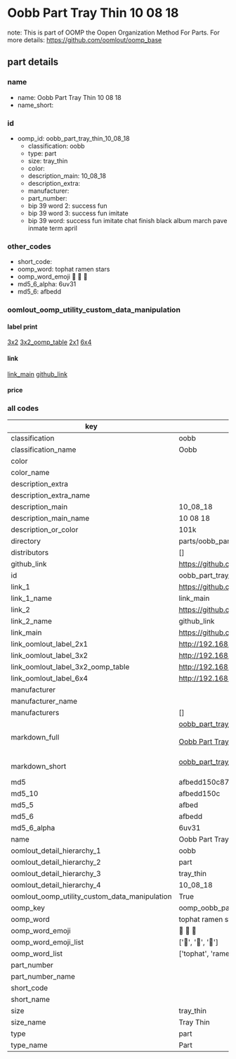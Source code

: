 # Oobb Part Tray Thin 10 08 18  

note: This is part of OOMP the Oopen Organization Method For Parts. For more details: https://github.com/oomlout/oomp_base

##  part details





### name
* name: Oobb Part Tray Thin 10 08 18
* name_short: 
### id
* oomp_id: oobb_part_tray_thin_10_08_18
  * classification: oobb
  * type: part
  * size: tray_thin
  * color: 
  * description_main: 10_08_18
  * description_extra: 
  * manufacturer: 
  * part_number: 
  * bip 39 word 2: success fun
  * bip 39 word 3: success fun imitate
  * bip 39 word: success fun imitate chat finish black album march pave inmate term april

### other_codes
* short_code: 
* oomp_word: tophat ramen stars
* oomp_word_emoji :tophat: :ramen: :stars:
* md5_6_alpha: 6uv31
* md5_6: afbedd






### oomlout_oomp_utility_custom_data_manipulation
#### label print
[3x2](http://192.168.1.245:1112/?label=oomp%206uv31)
[3x2_oomp_table](http://192.168.1.107:1112/?label=oomp%206uv31)
[2x1](http://192.168.1.242:1112/?label=oomp%206uv31)
[6x4](http://192.168.1.55:1112/?label=oomp%206uv31)    

#### link

[link_main](https://github.com/oomlout/oomlout_oomp_current_version_messy/tree/main/parts/oobb_part_tray_thin_10_08_18) [github_link](https://github.com/oomlout/oomlout_oomp_part_src/tree/main/parts/oobb_part_tray_thin_10_08_18)                             

#### price







### all codes 
| key | value |  
| --- | --- |  
| classification | oobb |  
| classification_name | Oobb |  
| color |  |  
| color_name |  |  
| description_extra |  |  
| description_extra_name |  |  
| description_main | 10_08_18 |  
| description_main_name | 10 08 18 |  
| description_or_color | 101k |  
| directory | parts/oobb_part_tray_thin_10_08_18 |  
| distributors | [] |  
| github_link | https://github.com/oomlout/oomlout_oomp_part_src/tree/main/parts/oobb_part_tray_thin_10_08_18 |  
| id | oobb_part_tray_thin_10_08_18 |  
| link_1 | https://github.com/oomlout/oomlout_oomp_current_version_messy/tree/main/parts/oobb_part_tray_thin_10_08_18 |  
| link_1_name | link_main |  
| link_2 | https://github.com/oomlout/oomlout_oomp_part_src/tree/main/parts/oobb_part_tray_thin_10_08_18 |  
| link_2_name | github_link |  
| link_main | https://github.com/oomlout/oomlout_oomp_current_version_messy/tree/main/parts/oobb_part_tray_thin_10_08_18 |  
| link_oomlout_label_2x1 | http://192.168.1.242:1112/?label=oomp%206uv31 |  
| link_oomlout_label_3x2 | http://192.168.1.245:1112/?label=oomp%206uv31 |  
| link_oomlout_label_3x2_oomp_table | http://192.168.1.107:1112/?label=oomp%206uv31 |  
| link_oomlout_label_6x4 | http://192.168.1.55:1112/?label=oomp%206uv31 |  
| manufacturer |  |  
| manufacturer_name |  |  
| manufacturers | [] |  
| markdown_full | [oobb_part_tray_thin_10_08_18](https://github.com/oomlout/oomlout_oomp_current_version_messy/tree/main/parts/oobb_part_tray_thin_10_08_18)<br>[](https://github.com/oomlout/oomlout_oomp_current_version_messy/tree/main/parts/oobb_part_tray_thin_10_08_18)<br>[Oobb Part Tray Thin 10 08 18](https://github.com/oomlout/oomlout_oomp_current_version_messy/tree/main/parts/oobb_part_tray_thin_10_08_18)<br><br> |  
| markdown_short | [oobb_part_tray_thin_10_08_18](https://github.com/oomlout/oomlout_oomp_current_version_messy/tree/main/parts/oobb_part_tray_thin_10_08_18)<br><br> |  
| md5 | afbedd150c87c0bc5bab826ce2d786c2 |  
| md5_10 | afbedd150c |  
| md5_5 | afbed |  
| md5_6 | afbedd |  
| md5_6_alpha | 6uv31 |  
| name | Oobb Part Tray Thin 10 08 18 |  
| oomlout_detail_hierarchy_1 | oobb |  
| oomlout_detail_hierarchy_2 | part |  
| oomlout_detail_hierarchy_3 | tray_thin |  
| oomlout_detail_hierarchy_4 | 10_08_18 |  
| oomlout_oomp_utility_custom_data_manipulation | True |  
| oomp_key | oomp_oobb_part_tray_thin_10_08_18 |  
| oomp_word | tophat ramen stars |  
| oomp_word_emoji | :tophat: :ramen: :stars: |  
| oomp_word_emoji_list | [':tophat:', ':ramen:', ':stars:'] |  
| oomp_word_list | ['tophat', 'ramen', 'stars'] |  
| part_number |  |  
| part_number_name |  |  
| short_code |  |  
| short_name |  |  
| size | tray_thin |  
| size_name | Tray Thin |  
| type | part |  
| type_name | Part |  
